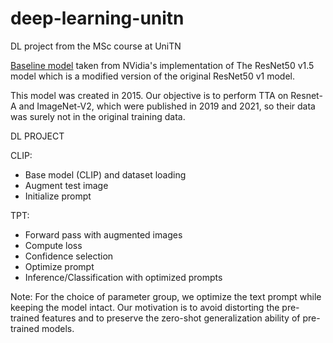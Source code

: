 # deep-learning-unitn
DL project from the MSc course at UniTN

[Baseline model](https://catalog.ngc.nvidia.com/orgs/nvidia/resources/resnet_50_v1_5_for_pytorch) taken from NVidia's implementation of The ResNet50 v1.5 model which is a modified version of the original ResNet50 v1 model.

This model was created in 2015. Our objective is to perform TTA on Resnet-A and ImageNet-V2, which were published in 2019 and 2021, so their data was surely not in the original training data.

DL PROJECT

CLIP:

- Base model (CLIP) and dataset loading
- Augment test image
- Initialize prompt

TPT:

- Forward pass with augmented images
- Compute loss
- Confidence selection
- Optimize prompt
- Inference/Classification with optimized prompts

Note: For the choice of parameter group, we optimize the text prompt while keeping the model intact. Our motivation is to avoid distorting the pre-trained features and to preserve the zero-shot generalization ability of pre-trained models.
